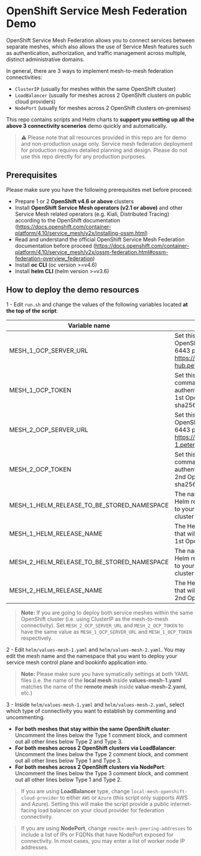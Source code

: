 # OpenShift Service Mesh Federation Demo

OpenShift Service Mesh Federation allows you to connect services between separate meshes, which also allows the use of Service Mesh features such as authentication, authorization, and traffic management across multiple, distinct administrative domains.

In general, there are 3 ways to implement mesh-to-mesh federation connectivities:
- `ClusterIP` (usually for meshes within the same OpenShift cluster)
- `LoadBalancer` (usually for meshes across 2 OpenShift clusters on public cloud providers)
- `NodePort` (usually for meshes across 2 OpenShift clusters on-premises)

This repo contains scripts and Helm charts to **support you setting up all the above 3 connectivity scenerios** demo quickly and automatically.

> :warning: Please note that all resources provided in this repo are for demo and non-production usage only. Service mesh federation deployment for production requires detailed planning and design. Please do not use this repo directly for any production purposes.

## Prerequisites

Please make sure you have the following prerequisites met before proceed:
- Prepare 1 or 2 **OpenShift v4.6 or above** clusters
- Install **OpenShift Service Mesh operators (v2.1 or above)** and other Service Mesh related operators (e.g. Kiali, Distributed Tracing) according to the OpenShift documentation (https://docs.openshift.com/container-platform/4.10/service_mesh/v2x/installing-ossm.html)
- Read and understand the official OpenShift Service Mesh Federation documentation before proceed (https://docs.openshift.com/container-platform/4.10/service_mesh/v2x/ossm-federation.html#ossm-federation-overview_federation)
- Install **oc CLI** (oc version >=v4.6)
- Install **helm CLI** (helm version >=v3.6)

## How to deploy the demo resources

1 - Edit `run.sh` and change the values of the following variables located **at the top of the script**:

| Variable name  | Description  |
| ------------ | ------------ |
| MESH_1_OCP_SERVER_URL  | Set this to your 1st OpenShift cluster's API 6443 port endpoint (e.g. https://api.ocp-hub.peterho.internal:6443)  |
| MESH_1_OCP_TOKEN  |  Set this to your oc login command's token for authenticating into your 1st OpenShift cluster (e.g. sha256~XXXXX). |
| MESH_2_OCP_SERVER_URL  |  Set this to your 2nd OpenShift cluster's API 6443 port endpoint (e.g. https://api.ocp-spoke-1.peterho.internal:6443) |
| MESH_2_OCP_TOKEN  |  Set this to your oc login command's token for authenticating into your 2nd OpenShift cluster (e.g. sha256~XXXXX). |
|  MESH_1_HELM_RELEASE_TO_BE_STORED_NAMESPACE |  The namespace that our Helm release will be saved to your 1st OpenShift cluster |
|  MESH_1_HELM_RELEASE_NAME | The Helm release name that will be saved to your 1st OpenShift cluster |
|  MESH_2_HELM_RELEASE_TO_BE_STORED_NAMESPACE |  The namespace that our Helm release will be saved to your 2nd OpenShift cluster |
|  MESH_2_HELM_RELEASE_NAME |  The Helm release name that will be saved to your 2nd OpenShift cluster |

> **Note:** If you are going to deploy both service meshes within the same OpenShift cluster (i.e. using ClusterIP as the mesh-to-mesh connectivity). Set `MESH_2_OCP_SERVER_URL` and `MESH_2_OCP_TOKEN` to have the same value as `MESH_1_OCP_SERVER_URL` and `MESH_1_OCP_TOKEN` respectively.

2 - Edit `helm/values-mesh-1.yaml` and `helm/values-mesh-2.yaml`. You may edit the mesh name and the namespace that you want to deploy your service mesh control plane and bookinfo application into.
> **Note:** Please make sure you have symatically settings at both YAML files (i.e. the name of the **local mesh** inside **values-mesh-1.yaml** matches the name of the **remote mesh** inside **value-mesh-2.yaml**, etc.)

3 - Inside `helm/values-mesh-1.yaml` and `helm/values-mesh-2.yaml`, select which type of connectivity you want to establish by commenting and uncommenting.
- **For both meshes that stay within the same OpenShift cluster**: Uncomment the lines below the Type 1 comment block, and comment out all other lines below Type 2 and Type 3.
- **For both meshes across 2 OpenShift clusters via LoadBalancer**: Uncomment the lines below the Type 2 comment block, and comment out all other lines below Type 1 and Type 3.
- **For both meshes across 2 OpenShift clusters via NodePort**: Uncomment the lines below the Type 3 comment block, and comment out all other lines below Type 1 and Type 2.

> If you are using **LoadBalancer** type, change `local-mesh-openshift-cloud-provider` to either `AWS` or `Azure` (this script only supports AWS and Azure). Setting this will make the script provide a public internet-facing load balancer on your cloud provider for federation connectivity.

> If you are using **NodePort**, change `remote-mesh-peering-addresses` to include a list of IPs or FQDNs that have NodePort exposed for connectivity. In most cases, you may enter a list of worker node IP addresses.
